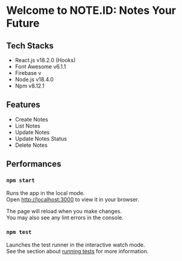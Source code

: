 # Welcome to NOTE.ID: Notes Your Future

<!-- Hosting URL: [NOTE.ID: Notes Your Future](). -->

## Tech Stacks

- React.js v18.2.0 (Hooks)
- Font Awesome v6.1.1
- Firebase v
- Node.js v18.4.0
- Npm v8.12.1

## Features

- Create Notes
- List Notes
- Update Notes
- Update Notes Status
- Delete Notes

## Performances

<!-- <img src="perfect-score.png" alt="perfect-score"> -->

<!-- <img src="performance.png" alt="performance"> -->

### `npm start`

Runs the app in the local mode.\
Open [http://localhost:3000](http://localhost:3000) to view it in your browser.

The page will reload when you make changes.\
You may also see any lint errors in the console.

### `npm test`

Launches the test runner in the interactive watch mode.\
See the section about [running tests](https://facebook.github.io/create-react-app/docs/running-tests) for more information.
